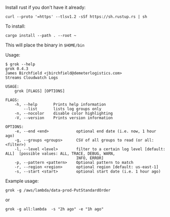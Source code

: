 Install rust if you don't have it already:

```curl --proto '=https' --tlsv1.2 -sSf https://sh.rustup.rs | sh```

To install:

```cargo install --path . --root ~```

This will place the binary in ```$HOME/bin```

Usage:
```
$ grok --help
grok 0.4.3
James Birchfield <jbirchfield@demeterlogistics.com>
Streams Cloudwatch Logs

USAGE:
    grok [FLAGS] [OPTIONS]

FLAGS:
    -h, --help       Prints help information
        --list       lists log groups only
    -n, --nocolor    disable color highlighting
    -V, --version    Prints version information

OPTIONS:
    -e, --end <end>            optional end date (i.e. now, 1 hour ago)
    -g, --groups <groups>      CSV of all groups to read (or all:<filter>)
    -l, --level <level>        filter to a certain log level [default: ALL]  [possible values: ALL, TRACE, DEBUG, WARN,
                               INFO, ERROR]
    -p, --pattern <pattern>    Optional pattern to match
    -r, --region <region>      optional region [default: us-east-1]
    -s, --start <start>        optional start date (i.e. 1 hour ago)

```
Example usage:

```
grok -g /aws/lambda/data-prod-PutStandardOrder
```
or

```
grok -g all:lambda  -s "2h ago" -e "1h ago"
```
